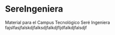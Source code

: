 # SereIngeniera
Material para el Campus Tecnológico Seré Ingeniera
fajslfasjfalskdjfalksdjfalkdjfljdfalkdjfalsdjf

